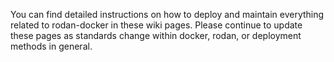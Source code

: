 You can find detailed instructions on how to deploy and maintain everything related to rodan-docker in these wiki pages. Please continue to update these pages as standards change within docker, rodan, or deployment methods in general.
